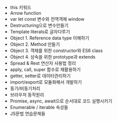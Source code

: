 - this 키워드 
- Arrow function
- var let const 변수와 전역객체 window
- Destructuring으로 변수만들기
- Template literals로 글자다루기
- Object 1. Reference data type 이해하기
- Object 2. Method 만들기
- Object 3. 객체를 위한 constructor와 ES6 class
- Object 4. 상속을 위한 prototype과 extends
- Spread & Rest 연산자 사용법 정리
- apply, call, super 함수로 재활용하기
- getter, setter로 데이터관리하기
- import/export로 모듈화해서 개발하기
- 동기/비동기처리
- 브라우저 동작원리
- Promise, async, await으로 순서대로 코드 실행시키기
- Enumerable / iterable 속성들
- JS문법 연습문제들
